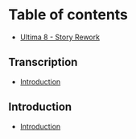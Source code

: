 # Table of contents

* [Ultima 8 - Story Rework](README.md)

## Transcription

* [Introduction](transcription/introduction.md)

## Introduction

* [Introduction](introduction/introduction.md)

